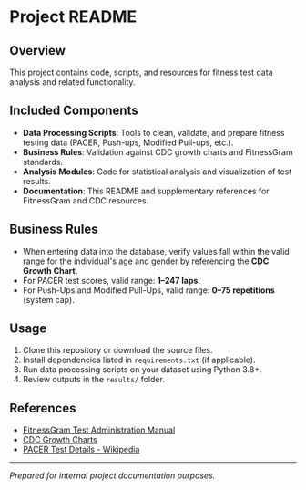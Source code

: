 # Project README

## Overview
This project contains code, scripts, and resources for fitness test data analysis and related functionality.

## Included Components
- **Data Processing Scripts**: Tools to clean, validate, and prepare fitness testing data (PACER, Push-ups, Modified Pull-ups, etc.).
- **Business Rules**: Validation against CDC growth charts and FitnessGram standards.
- **Analysis Modules**: Code for statistical analysis and visualization of test results.
- **Documentation**: This README and supplementary references for FitnessGram and CDC resources.

## Business Rules
- When entering data into the database, verify values fall within the valid range for the individual's age and gender by referencing the **CDC Growth Chart**.
- For PACER test scores, valid range: **1–247 laps**.
- For Push-Ups and Modified Pull-Ups, valid range: **0–75 repetitions** (system cap).

## Usage
1. Clone this repository or download the source files.
2. Install dependencies listed in `requirements.txt` (if applicable).
3. Run data processing scripts on your dataset using Python 3.8+.
4. Review outputs in the `results/` folder.

## References
- [FitnessGram Test Administration Manual](https://dl.icdst.org/pdfs/files/2801e301e713d36f204bd16b56d7055b.pdf)
- [CDC Growth Charts](https://www.cdc.gov/growthcharts/)
- [PACER Test Details - Wikipedia](https://en.wikipedia.org/wiki/Multi-stage_fitness_test)

---
*Prepared for internal project documentation purposes.*
